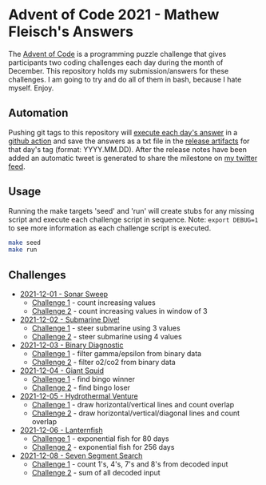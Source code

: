# Advent of Code 2021 - Mathew Fleisch's Answers

The [Advent of Code](https://adventofcode.com/) is a programming puzzle challenge that gives participants two coding challenges each day during the month of December. This repository holds my submission/answers for these challenges. I am going to try and do all of them in bash, because I hate myself. Enjoy.

## Automation

Pushing git tags to this repository will [execute each day's answer](https://github.com/mathew-fleisch/adventofcode2021/actions/workflows/release.yaml) in a [github action](.github/workflows/release.yaml) and save the answers as a txt file in the [release artifacts](https://github.com/mathew-fleisch/adventofcode2021/releases) for that day's tag (format: YYYY.MM.DD). After the release notes have been added an automatic tweet is generated to share the milestone on [my twitter feed](https://twitter.com/draxiomatic). 


## Usage

Running the make targets 'seed' and 'run' will create stubs for any missing script and execute each challenge script in sequence. Note: `export DEBUG=1` to see more information as each challenge script is executed.

```bash
make seed
make run
```

## Challenges

 - [2021-12-01 - Sonar Sweep](01)
    - [Challenge 1](01/challenge1.sh) - count increasing values
    - [Challenge 2](01/challenge2.sh) - count increasing values in window of 3
 - [2021-12-02 - Submarine Dive!](02)
    - [Challenge 1](02/challenge1.sh) - steer submarine using 3 values
    - [Challenge 2](02/challenge2.sh) - steer submarine using 4 values
 - [2021-12-03 - Binary Diagnostic](03)
    - [Challenge 1](03/challenge1.sh) - filter gamma/epsilon from binary data
    - [Challenge 2](03/challenge2.sh) - filter o2/co2 from binary data
 - [2021-12-04 - Giant Squid](04)
    - [Challenge 1](04/challenge1.sh) - find bingo winner
    - [Challenge 2](04/challenge2.sh) - find bingo loser
 - [2021-12-05 - Hydrothermal Venture](05)
    - [Challenge 1](05/challenge1.sh) - draw horizontal/vertical lines and count overlap
    - [Challenge 2](05/challenge2.sh) - draw horizontal/vertical/diagonal lines and count overlap
 - [2021-12-06 - Lanternfish](06)
    - [Challenge 1](06/challenge1.sh) - exponential fish for 80 days
    - [Challenge 2](06/challenge2.sh) - exponential fish for 256 days
 - [2021-12-08 - Seven Segment Search](08)
    - [Challenge 1](08/challenge1.sh) - count 1's, 4's, 7's and 8's from decoded input
    - [Challenge 2](08/challenge2.sh) - sum of all decoded input